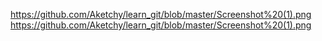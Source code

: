 https://github.com/Aketchy/learn_git/blob/master/Screenshot%20(1).png
https://github.com/Aketchy/learn_git/blob/master/Screenshot%20(1).png
